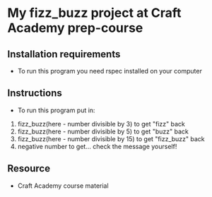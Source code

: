 # My fizz_buzz project at Craft Academy prep-course

## Installation requirements ##
* To run this program you need rspec installed on your computer

## Instructions ##
* To run this program put in:
1. fizz_buzz(here - number divisible by 3) to get "fizz" back
2. fizz_buzz(here - number divisible by 5) to get "buzz" back
3. fizz_buzz(here - number divisible by 15) to get "fizz_buzz" back
4. negative number to get... check the message yourself!

## Resource ##
* Craft Academy course material
